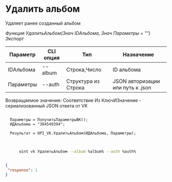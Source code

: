﻿---
sidebar_position: 6
---

# Удалить альбом
 Удаляет ранее созданный альбом


*Функция УдалитьАльбом(Знач IDАльбома, Знач Параметры = "") Экспорт*

  | Параметр | CLI опция | Тип | Назначение |
  |-|-|-|-|
  | IDАльбома | --album | Строка,Число | ID альбома |
  | Параметры | --auth | Структура из Строка | JSON авторизации или путь к .json |

  
  Возвращаемое значение:   Соответствие Из КлючИЗначение - сериализованный JSON ответа от VK

```bsl title="Пример кода"
	
  Параметры = ПолучитьПараметрыВК();
  ИДАльбома = "304549394";
  
  Результат = OPI_VK.УдалитьАльбом(ИДАльбома, Параметры);
	
```

```sh title="Пример команды CLI"
    
      oint vk УдалитьАльбом --album %album% --auth %auth%

```


```json title="Результат"

{
 "response": 1
}

```
